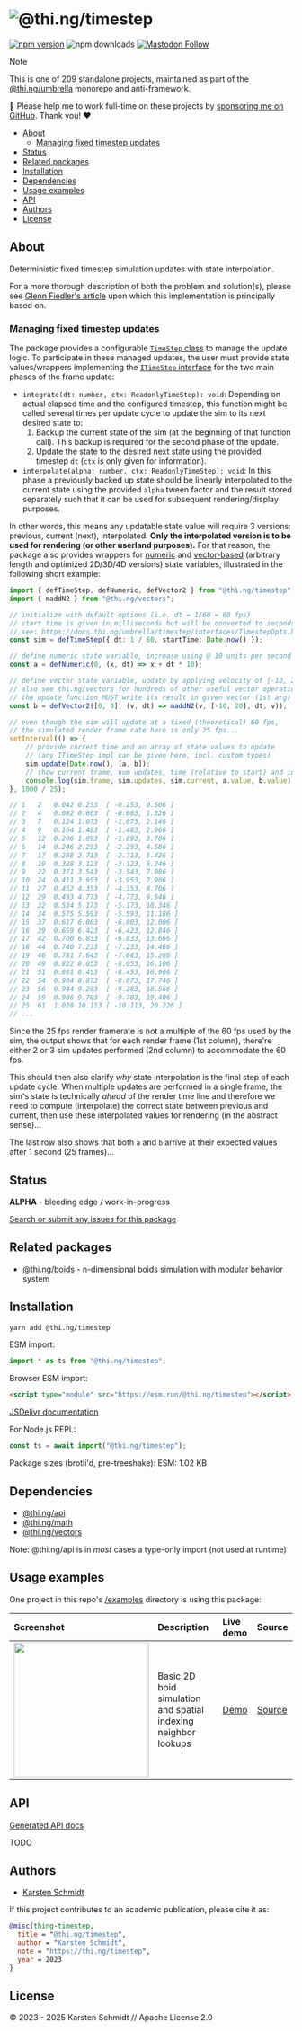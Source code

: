 <!-- This file is generated - DO NOT EDIT! -->
<!-- Please see: https://github.com/thi-ng/umbrella/blob/develop/CONTRIBUTING.md#changes-to-readme-files -->
# ![@thi.ng/timestep](https://raw.githubusercontent.com/thi-ng/umbrella/develop/assets/banners/thing-timestep.svg?5087f691)

[![npm version](https://img.shields.io/npm/v/@thi.ng/timestep.svg)](https://www.npmjs.com/package/@thi.ng/timestep)
![npm downloads](https://img.shields.io/npm/dm/@thi.ng/timestep.svg)
[![Mastodon Follow](https://img.shields.io/mastodon/follow/109331703950160316?domain=https%3A%2F%2Fmastodon.thi.ng&style=social)](https://mastodon.thi.ng/@toxi)

> [!NOTE]
> This is one of 209 standalone projects, maintained as part
> of the [@thi.ng/umbrella](https://github.com/thi-ng/umbrella/) monorepo
> and anti-framework.
>
> 🚀 Please help me to work full-time on these projects by [sponsoring me on
> GitHub](https://github.com/sponsors/postspectacular). Thank you! ❤️

- [About](#about)
  - [Managing fixed timestep updates](#managing-fixed-timestep-updates)
- [Status](#status)
- [Related packages](#related-packages)
- [Installation](#installation)
- [Dependencies](#dependencies)
- [Usage examples](#usage-examples)
- [API](#api)
- [Authors](#authors)
- [License](#license)

## About

Deterministic fixed timestep simulation updates with state interpolation.

For a more thorough description of both the problem and solution(s), please see
[Glenn Fiedler's article](https://www.gafferongames.com/post/fix_your_timestep/)
upon which this implementation is principally based on.

### Managing fixed timestep updates

The package provides a configurable [`TimeStep`
class](https://docs.thi.ng/umbrella/timestep/classes/TimeStep.html) to manage
the update logic. To participate in these managed updates, the user must provide
state values/wrappers implementing the [`ITimeStep`
interface](https://docs.thi.ng/umbrella/timestep/interfaces/ITimeStep.html) for
the two main phases of the frame update:

- `integrate(dt: number, ctx: ReadonlyTimeStep): void`: Depending on actual
    elapsed time and the configured timestep, this function might be called
    several times per update cycle to update the sim to its next desired state
    to:
    1. Backup the current state of the sim (at the beginning of that function
    call). This backup is required for the second phase of the update.
    2. Update the state to the desired next state using the provided timestep
    `dt` (`ctx` is only given for information).
- `interpolate(alpha: number, ctx: ReadonlyTimeStep): void`: In this phase a
  previously backed up state should be linearly interpolated to the current
  state using the provided `alpha` tween factor and the result stored separately
  such that it can be used for subsequent rendering/display purposes.

In other words, this means any updatable state value will require 3 versions:
previous, current (next), interpolated. **Only the interpolated version is to be
used for rendering (or other userland purposes).** For that reason, the package
also provides wrappers for
[numeric](https://docs.thi.ng/umbrella/timestep/functions/defNumeric.html) and
[vector-based](https://docs.thi.ng/umbrella/timestep/functions/defVector.html)
(arbitrary length and optimized 2D/3D/4D versions) state variables, illustrated
in the following short example:

```ts tangle:export/readme.ts
import { defTimeStep, defNumeric, defVector2 } from "@thi.ng/timestep";
import { maddN2 } from "@thi.ng/vectors";

// initialize with default options (i.e. dt = 1/60 = 60 fps)
// start time is given in milliseconds but will be converted to seconds
// see: https://docs.thi.ng/umbrella/timestep/interfaces/TimestepOpts.html
const sim = defTimeStep({ dt: 1 / 60, startTime: Date.now() });

// define numeric state variable, increase using @ 10 units per second
const a = defNumeric(0, (x, dt) => x + dt * 10);

// define vector state variable, update by applying velocity of [-10, 20] (per second)
// also see thi.ng/vectors for hundreds of other useful vector operations...
// the update function MUST write its result in given vector (1st arg)
const b = defVector2([0, 0], (v, dt) => maddN2(v, [-10, 20], dt, v));

// even though the sim will update at a fixed (theoretical) 60 fps,
// the simulated render frame rate here is only 25 fps...
setInterval(() => {
    // provide current time and an array of state values to update
    // (any ITimeStep impl can be given here, incl. custom types)
    sim.update(Date.now(), [a, b]);
    // show current frame, num updates, time (relative to start) and interpolated state values
    console.log(sim.frame, sim.updates, sim.current, a.value, b.value);
}, 1000 / 25);

// 1   2   0.042 0.253  [ -0.253, 0.506 ]
// 2   4   0.082 0.663  [ -0.663, 1.326 ]
// 3   7   0.124 1.073  [ -1.073, 2.146 ]
// 4   9   0.164 1.483  [ -1.483, 2.966 ]
// 5   12  0.206 1.893  [ -1.893, 3.786 ]
// 6   14  0.246 2.293  [ -2.293, 4.586 ]
// 7   17  0.288 2.713  [ -2.713, 5.426 ]
// 8   19  0.328 3.123  [ -3.123, 6.246 ]
// 9   22  0.371 3.543  [ -3.543, 7.086 ]
// 10  24  0.411 3.953  [ -3.953, 7.906 ]
// 11  27  0.452 4.353  [ -4.353, 8.706 ]
// 12  29  0.493 4.773  [ -4.773, 9.546 ]
// 13  32  0.534 5.173  [ -5.173, 10.346 ]
// 14  34  0.575 5.593  [ -5.593, 11.186 ]
// 15  37  0.617 6.003  [ -6.003, 12.006 ]
// 16  39  0.659 6.423  [ -6.423, 12.846 ]
// 17  42  0.700 6.833  [ -6.833, 13.666 ]
// 18  44  0.740 7.233  [ -7.233, 14.466 ]
// 19  46  0.781 7.643  [ -7.643, 15.286 ]
// 20  49  0.822 8.053  [ -8.053, 16.106 ]
// 21  51  0.861 8.453  [ -8.453, 16.906 ]
// 22  54  0.904 8.873  [ -8.873, 17.746 ]
// 23  56  0.944 9.283  [ -9.283, 18.566 ]
// 24  59  0.986 9.703  [ -9.703, 19.406 ]
// 25  61  1.028 10.113 [ -10.113, 20.226 ]
// ...
```

Since the 25 fps render framerate is not a multiple of the 60 fps used by the
sim, the output shows that for each render frame (1st column), there're either 2
or 3 sim updates performed (2nd column) to accommodate the 60 fps.

This should then also clarify _why_ state interpolation is the final step of
each update cycle: When multiple updates are performed in a single frame, the
sim's state is technically _ahead_ of the render time line and therefore we need
to compute (interpolate) the correct state between previous and current, then
use these interpolated values for rendering (in the abstract sense)...

The last row also shows that both `a` and `b` arrive at their expected values
after 1 second (25 frames)...

## Status

**ALPHA** - bleeding edge / work-in-progress

[Search or submit any issues for this package](https://github.com/thi-ng/umbrella/issues?q=%5Btimestep%5D+in%3Atitle)

## Related packages

- [@thi.ng/boids](https://github.com/thi-ng/umbrella/tree/develop/packages/boids) - n-dimensional boids simulation with modular behavior system

## Installation

```bash
yarn add @thi.ng/timestep
```

ESM import:

```ts
import * as ts from "@thi.ng/timestep";
```

Browser ESM import:

```html
<script type="module" src="https://esm.run/@thi.ng/timestep"></script>
```

[JSDelivr documentation](https://www.jsdelivr.com/)

For Node.js REPL:

```js
const ts = await import("@thi.ng/timestep");
```

Package sizes (brotli'd, pre-treeshake): ESM: 1.02 KB

## Dependencies

- [@thi.ng/api](https://github.com/thi-ng/umbrella/tree/develop/packages/api)
- [@thi.ng/math](https://github.com/thi-ng/umbrella/tree/develop/packages/math)
- [@thi.ng/vectors](https://github.com/thi-ng/umbrella/tree/develop/packages/vectors)

Note: @thi.ng/api is in _most_ cases a type-only import (not used at runtime)

## Usage examples

One project in this repo's
[/examples](https://github.com/thi-ng/umbrella/tree/develop/examples)
directory is using this package:

| Screenshot                                                                                                         | Description                                                    | Live demo                                         | Source                                                                         |
|:-------------------------------------------------------------------------------------------------------------------|:---------------------------------------------------------------|:--------------------------------------------------|:-------------------------------------------------------------------------------|
| <img src="https://raw.githubusercontent.com/thi-ng/umbrella/develop/assets/examples/boid-basics.png" width="240"/> | Basic 2D boid simulation and spatial indexing neighbor lookups | [Demo](https://demo.thi.ng/umbrella/boid-basics/) | [Source](https://github.com/thi-ng/umbrella/tree/develop/examples/boid-basics) |

## API

[Generated API docs](https://docs.thi.ng/umbrella/timestep/)

TODO

## Authors

- [Karsten Schmidt](https://thi.ng)

If this project contributes to an academic publication, please cite it as:

```bibtex
@misc{thing-timestep,
  title = "@thi.ng/timestep",
  author = "Karsten Schmidt",
  note = "https://thi.ng/timestep",
  year = 2023
}
```

## License

&copy; 2023 - 2025 Karsten Schmidt // Apache License 2.0

